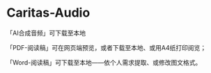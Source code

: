 # Caritas-Audio

「AI合成音频」可下载至本地

「PDF-阅读稿」可在网页端预览，或者下载至本地、或用A4纸打印阅览；

「Word-阅读稿」可下载至本地——依个人需求提取、或修改图文格式。
